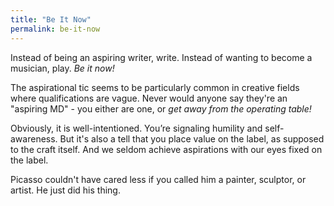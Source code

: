 ```yaml
---
title: "Be It Now"
permalink: be-it-now
---
```


Instead of being an aspiring writer, write. Instead of wanting to become a musician, play. *Be it now!*

The aspirational tic seems to be particularly common in creative fields where qualifications are vague. Never would anyone say they're an "aspiring MD" - you either are one, or *get away from the operating table!*

Obviously, it is well-intentioned. You’re signaling humility and self-awareness. But it's also a tell that you place value on the label, as supposed to the craft itself. And we seldom achieve aspirations with our eyes fixed on the label.

Picasso couldn't have cared less if you called him a painter, sculptor, or artist. He just did his thing.
